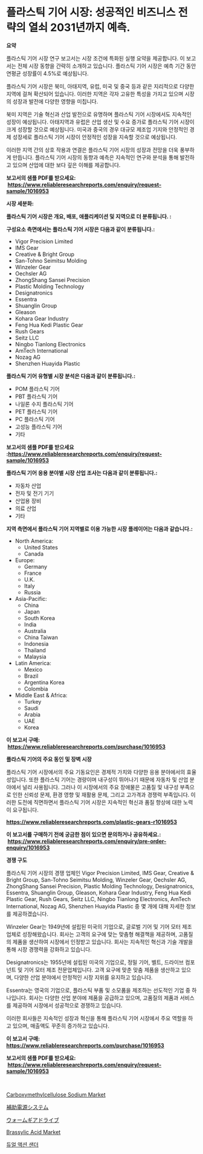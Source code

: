 <p><h1>플라스틱 기어 시장: 성공적인 비즈니스 전략의 열쇠 2031년까지 예측.</h1></p><p><strong>요약</strong></p>
<p><p>플라스틱 기어 시장 연구 보고서는 시장 조건에 특화된 실행 요약을 제공합니다. 이 보고서는 전체 시장 동향을 간략히 소개하고 있습니다. 플라스틱 기어 시장은 예측 기간 동안 연평균 성장률이 4.5%로 예상됩니다.</p><p>플라스틱 기어 시장은 북미, 아태지역, 유럽, 미국 및 중국 등과 같은 지리적으로 다양한 지역에 걸쳐 확산되어 있습니다. 이러한 지역은 각자 고유한 특성을 가지고 있으며 시장의 성장과 발전에 다양한 영향을 미칩니다.</p><p>북미 지역은 기술 혁신과 산업 발전으로 유명하며 플라스틱 기어 시장에서도 지속적인 성장이 예상됩니다. 아태지역과 유럽은 산업 생산 및 수요 증가로 플라스틱 기어 시장이 크게 성장할 것으로 예상됩니다. 미국과 중국의 경우 대규모 제조업 기지와 안정적인 경제 성장세로 플라스틱 기어 시장이 안정적인 성장을 지속할 것으로 예상됩니다.</p><p>이러한 지역 간의 상호 작용과 연결은 플라스틱 기어 시장의 성장과 전망을 더욱 풍부하게 만듭니다. 플라스틱 기어 시장의 동향과 예측은 지속적인 연구와 분석을 통해 발전하고 있으며 산업에 대한 보다 깊은 이해를 제공합니다.</p></p>
<p><strong>보고서의 샘플 PDF를 받으세요: &nbsp;<a href="https://www.reliableresearchreports.com/enquiry/request-sample/1016953">https://www.reliableresearchreports.com/enquiry/request-sample/1016953</a></strong></p>
<p><strong>시장 세분화:</strong></p>
<p><strong> 플라스틱 기어 시장은 개요, 배포, 애플리케이션 및 지역으로 더 분류됩니다. :</strong></p>
<p><strong>구성요소 측면에서는 플라스틱 기어 시장은 다음과 같이 분류됩니다.:</strong></p>
<p><ul><li>Vigor Precision Limited</li><li>IMS Gear</li><li>Creative & Bright Group</li><li>San-Tohno Seimitsu Molding</li><li>Winzeler Gear</li><li>Oechsler AG</li><li>ZhongShang Sansei Precision</li><li>Plastic Molding Technology</li><li>Designatronics</li><li>Essentra</li><li>Shuanglin Group</li><li>Gleason</li><li>Kohara Gear Industry</li><li>Feng Hua Kedi Plastic Gear</li><li>Rush Gears</li><li>Seitz LLC</li><li>Ningbo Tianlong Electronics</li><li>AmTech International</li><li>Nozag AG</li><li>Shenzhen Huayida Plastic</li></ul></p>
<p><strong> 플라스틱 기어 유형별 시장 분석은 다음과 같이 분류됩니다.:</strong></p>
<p><ul><li>POM 플라스틱 기어</li><li>PBT 플라스틱 기어</li><li>나일론 수지 플라스틱 기어</li><li>PET 플라스틱 기어</li><li>PC 플라스틱 기어</li><li>고성능 플라스틱 기어</li><li>기타</li></ul></p>
<p><strong>보고서의 샘플 PDF를 받으세요 :<a href="https://www.reliableresearchreports.com/enquiry/request-sample/1016953">https://www.reliableresearchreports.com/enquiry/request-sample/1016953</a></strong></p>
<p><strong> 플라스틱 기어 응용 분야별 시장 산업 조사는 다음과 같이 분류됩니다.:</strong></p>
<p><ul><li>자동차 산업</li><li>전자 및 전기 기기</li><li>산업용 장비</li><li>의료 산업</li><li>기타</li></ul></p>
<p><strong>지역 측면에서 플라스틱 기어 지역별로 이용 가능한 시장 플레이어는 다음과 같습니다.:</strong></p>
<p><ul>
    <li>
        North America:
        <ul>
            <li>United States</li>
            <li>Canada</li>
        </ul>
    </li>
    <li>
        Europe:
        <ul>
            <li>Germany</li>
            <li>France</li>
            <li>U.K.</li>
            <li>Italy</li>
            <li>Russia</li>
        </ul>
    </li>
    <li>
        Asia-Pacific:
        <ul>
            <li>China</li>
            <li>Japan</li>
            <li>South Korea</li>
            <li>India</li>
            <li>Australia</li>
            <li>China Taiwan</li>
            <li>Indonesia</li>
            <li>Thailand</li>
            <li>Malaysia</li>
        </ul>
    </li>
    <li>
        Latin America:
        <ul>
            <li>Mexico</li>
            <li>Brazil</li>
            <li>Argentina Korea</li>
            <li>Colombia</li>
        </ul>
    </li>
    <li>
        Middle East & Africa:
        <ul>
            <li>Turkey</li>
            <li>Saudi</li>
            <li>Arabia</li>
            <li>UAE</li>
            <li>Korea</li>
        </ul>
    </li>
    </ul></p>
<p><strong>이 보고서 구매: &nbsp;<a href="https://www.reliableresearchreports.com/purchase/1016953">https://www.reliableresearchreports.com/purchase/1016953</a></strong></p>
<p><strong>플라스틱 기어의 주요 동인 및 장벽 시장</strong></p>
<p><p>플라스틱 기어 시장에서의 주요 기동요인은 경제적 가치와 다양한 응용 분야에서의 효율성입니다. 또한 플라스틱 기어는 경량이며 내구성이 뛰어나기 때문에 자동차 및 산업 분야에서 널리 사용됩니다. 그러나 이 시장에서의 주요 장애물은 고품질 및 내구성 부족으로 인한 신뢰성 문제, 환경 영향 및 재활용 문제, 그리고 고가격과 경쟁력 부족입니다. 이러한 도전에 직면하면서 플라스틱 기어 시장은 지속적인 혁신과 품질 향상에 대한 노력이 요구됩니다.</p></p>
<p><strong><a href="https://www.reliableresearchreports.com/plastic-gears-r1016953">https://www.reliableresearchreports.com/plastic-gears-r1016953</a></strong></p>
<p><strong>이 보고서를 구매하기 전에 궁금한 점이 있으면 문의하거나 공유하세요.: &nbsp;<a href="https://www.reliableresearchreports.com/enquiry/pre-order-enquiry/1016953">https://www.reliableresearchreports.com/enquiry/pre-order-enquiry/1016953</a></strong></p>
<p><strong>경쟁 구도</strong></p>
<p><p>플라스틱 기어 시장의 경쟁 업체인 Vigor Precision Limited, IMS Gear, Creative & Bright Group, San-Tohno Seimitsu Molding, Winzeler Gear, Oechsler AG, ZhongShang Sansei Precision, Plastic Molding Technology, Designatronics, Essentra, Shuanglin Group, Gleason, Kohara Gear Industry, Feng Hua Kedi Plastic Gear, Rush Gears, Seitz LLC, Ningbo Tianlong Electronics, AmTech International, Nozag AG, Shenzhen Huayida Plastic 중 몇 개에 대해 자세한 정보를 제공하겠습니다. </p><p>Winzeler Gear는 1949년에 설립된 미국의 기업으로, 글로벌 기어 및 기어 모터 제조 업체로 성장해왔습니다. 회사는 고객의 요구에 맞는 맞춤형 해결책을 제공하며, 고품질의 제품을 생산하여 시장에서 인정받고 있습니다. 회사는 지속적인 혁신과 기술 개발을 통해 시장 경쟁력을 강화하고 있습니다.</p><p>Designatronics는 1955년에 설립된 미국의 기업으로, 정밀 기어, 벨트, 드라이브 컴포넌트 및 기어 모터 제조 전문업체입니다. 고객 요구에 맞춘 맞춤 제품을 생산하고 있으며, 다양한 산업 분야에서 안정적인 시장 지위를 유지하고 있습니다. </p><p>Essentra는 영국의 기업으로, 플라스틱 부품 및 소모품을 제조하는 선도적인 기업 중 하나입니다. 회사는 다양한 산업 분야에 제품을 공급하고 있으며, 고품질의 제품과 서비스를 제공하여 시장에서 성공적으로 경쟁하고 있습니다. </p><p>이러한 회사들은 지속적인 성장과 혁신을 통해 플라스틱 기어 시장에서 주요 역할을 하고 있으며, 매출액도 꾸준히 증가하고 있습니다.</p></p>
<p><strong>이 보고서 구매: &nbsp; <a href="https://www.reliableresearchreports.com/purchase/1016953">https://www.reliableresearchreports.com/purchase/1016953</a></strong></p>
<p><strong>보고서의 샘플 PDF를 받으세요: &nbsp;<a href="https://www.reliableresearchreports.com/enquiry/request-sample/1016953">https://www.reliableresearchreports.com/enquiry/request-sample/1016953</a></strong><strong></strong></p>
<p>&nbsp;</p>
<p><p><a href="https://issuu.com/reportprime-2/docs/carboxymethylcellulose-sodium-market-size-2030.ppt">Carboxymethylcellulose Sodium Market</a></p><p><a href="https://medium.com/@melliestracke2023/%E8%A3%9C%E5%8A%A9%E9%9B%BB%E6%BA%90%E4%BE%9B%E7%B5%A6%E3%82%B7%E3%82%B9%E3%83%86%E3%83%A0%E5%B8%82%E5%A0%B4%E5%88%86%E6%9E%90-%E3%81%9D%E3%81%AEcagr-%E5%B8%82%E5%A0%B4%E3%82%BB%E3%82%B0%E3%83%A1%E3%83%B3%E3%83%86%E3%83%BC%E3%82%B7%E3%83%A7%E3%83%B3-%E3%81%8A%E3%82%88%E3%81%B3%E3%82%B0%E3%83%AD%E3%83%BC%E3%83%90%E3%83%AB%E7%94%A3%E6%A5%AD%E6%A6%82%E8%A6%81-d1c059965ca7">補助電源システム</a></p><p><a href="https://github.com/EstelWisozk1/Market-Research-Report-List-1/blob/main/993406520956.md">ウォームギアドライブ</a></p><p><a href="https://issuu.com/reportprime-2/docs/brassylic-acid-market-size-2030.pptx">Brassylic Acid Market</a></p><p><a href="https://medium.com/@georgebesoiu20221/%EB%93%80%EC%96%BC-%EC%95%A1%EC%85%98-%EC%83%8C%EB%8D%94-%EC%8B%9C%EC%9E%A5%EC%9D%80-%EC%8B%9C%EC%9E%A5-%EC%A0%90%EC%9C%A0%EC%9C%A8-%ED%81%AC%EA%B8%B0-%EB%B0%8F-2031%EB%85%84%EA%B9%8C%EC%A7%80-%EC%A0%84%EB%A7%9D-%EC%98%88%EC%B8%A1%EC%97%90-%EC%A7%91%EC%A4%91%ED%95%98%EA%B3%A0-%EC%9E%88%EC%8A%B5%EB%8B%88%EB%8B%A4-b31fa0974eea">듀얼 액션 샌더</a></p></p>